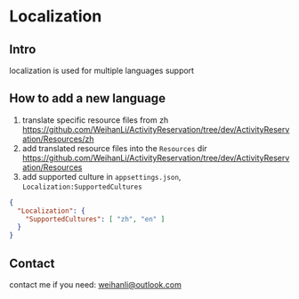 # Localization

## Intro

localization is used for multiple languages support

## How to add a new language

1. translate specific resource files from zh <https://github.com/WeihanLi/ActivityReservation/tree/dev/ActivityReservation/Resources/zh>
2. add translated resource files into the `Resources` dir <https://github.com/WeihanLi/ActivityReservation/tree/dev/ActivityReservation/Resources>
3. add supported culture in `appsettings.json`, `Localization:SupportedCultures`

``` json
{
  "Localization": {
    "SupportedCultures": [ "zh", "en" ]
  }
}
```

## Contact

contact me if you need: <weihanli@outlook.com>
